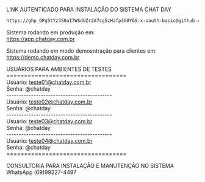 LINK AUTENTICADO PARA INSTALAÇÃO DO SISTEMA CHAT DAY
```bash
https://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:x-oauth-basic@github.com/jerbison/ChatDay.git
```

Sistema rodando em produção em:</br>
https://app.chatday.com.br

Sistema rodando em modo demosntração para clientes em:</br>
https://demo.chatday.com.br</br>

USUÁRIOS PARA AMBIENTES DE TESTES</br>
==================================</br>
Usuário: teste01@chatday.com.br</br>
Senha: @chatday</br>
-------------------------------------------</br>
Usuário: teste02@chatday.com.br</br>
Senha: @chatday</br>
-------------------------------------------</br>
Usuário: teste03@chatday.com.br</br>
Senha: @chatday</br>
-------------------------------------------</br>
Usuário: teste04@chatday.com.br</br>
Senha: @chatday</br>
==================================</br>

CONSULTORIA PARA INSTALAÇÃO E MANUTENÇÃO NO SISTEMA</br>
WhatsApp (69)99227-4497
